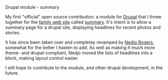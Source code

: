 Drupal module - summary

My first "official" open source contribution: a module for [Drupal][1]
that I threw together for the [family web site][2] called
[summary][3]. It's intent is to allow a summary page for a drupal
site, displaying headlines for recent photos and stories.

It has since been taken over and completey revamped by [Nedjo
Rogers][4], somewhat for the better I hasten to add. As well as making
it much more theme- and drupal-compliant, Nedjo moved the lists of
headlines into a block, making layout control easier.

I still hope to contribute to the module, and other drupal
development, in the future.

[1]: http://www.drupal.org/
[2]: http://www.therowes.id.au/
[3]: http://www.drupal.org/projects/summary/
[4]: mailto:nedjo@gworks.ca
